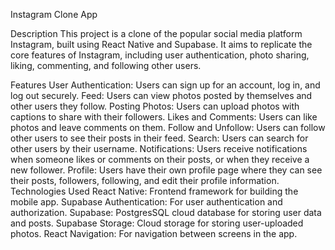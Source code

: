 Instagram Clone App

Description
This project is a clone of the popular social media platform Instagram, built using React Native and Supabase. It aims to replicate the core features of Instagram, including user authentication, photo sharing, liking, commenting, and following other users.

Features
User Authentication: Users can sign up for an account, log in, and log out securely.
Feed: Users can view photos posted by themselves and other users they follow.
Posting Photos: Users can upload photos with captions to share with their followers.
Likes and Comments: Users can like photos and leave comments on them.
Follow and Unfollow: Users can follow other users to see their posts in their feed.
Search: Users can search for other users by their username.
Notifications: Users receive notifications when someone likes or comments on their posts, or when they receive a new follower.
Profile: Users have their own profile page where they can see their posts, followers, following, and edit their profile information.
Technologies Used
React Native: Frontend framework for building the mobile app.
Supabase Authentication: For user authentication and authorization.
Supabase: PostgresSQL cloud database for storing user data and posts.
Supabase Storage: Cloud storage for storing user-uploaded photos.
React Navigation: For navigation between screens in the app.

